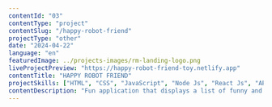```yaml
---
contentId: "03"
contentType: "project"
contentSlug: "/happy-robot-friend"
projectType: "other"
date: "2024-04-22"
language: "en"
featuredImage: ../projects-images/rm-landing-logo.png
liveProjectPreview: "https://happy-robot-friend-toy.netlify.app"
contentTitle: "HAPPY ROBOT FRIEND"
projectSkills: ["HTML", "CSS", "JavaScript", "Node Js", "React Js", "API"]
contentDescription: "Fun application that displays a list of funny and amusing characters. This application allows you to consult the list of characters and see details about them. This project is an exercise project."
---
```


